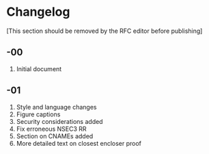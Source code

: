 # Changelog

[This section should be removed by the RFC editor before publishing]

## -00

1. Initial document

## -01

1. Style and language changes
1. Figure captions
1. Security considerations added
1. Fix erroneous NSEC3 RR
1. Section on CNAMEs added
1. More detailed text on closest encloser proof

